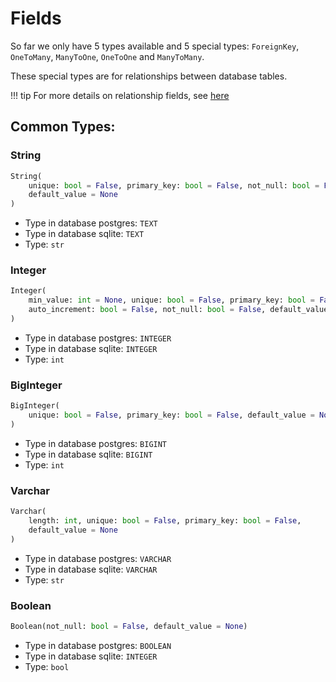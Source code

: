 # Fields

So far we only have 5 types available and 5 special types: `ForeignKey`, 
`OneToMany`, `ManyToOne`, `OneToOne` and `ManyToMany`.

These special types are for relationships between database tables.

!!! tip
    For more details on relationship fields, see [here](./relationships.md)

## Common Types:

### String

``` python
String(
    unique: bool = False, primary_key: bool = False, not_null: bool = False,
    default_value = None
)
```

- Type in database postgres: `TEXT`
- Type in database sqlite: `TEXT`
- Type: `str`

### Integer

``` python
Integer(
    min_value: int = None, unique: bool = False, primary_key: bool = False,
    auto_increment: bool = False, not_null: bool = False, default_value = None
)
```

- Type in database postgres: `INTEGER`
- Type in database sqlite: `INTEGER`
- Type: `int`

### BigInteger

``` python
BigInteger(
    unique: bool = False, primary_key: bool = False, default_value = None
)
```

- Type in database postgres: `BIGINT`
- Type in database sqlite: `BIGINT`
- Type: `int`

### Varchar

``` python
Varchar(
    length: int, unique: bool = False, primary_key: bool = False,
    default_value = None
)
```

- Type in database postgres: `VARCHAR`
- Type in database sqlite: `VARCHAR`
- Type: `str`

### Boolean

``` python
Boolean(not_null: bool = False, default_value = None)
```

- Type in database postgres: `BOOLEAN`
- Type in database sqlite: `INTEGER`
- Type: `bool`
